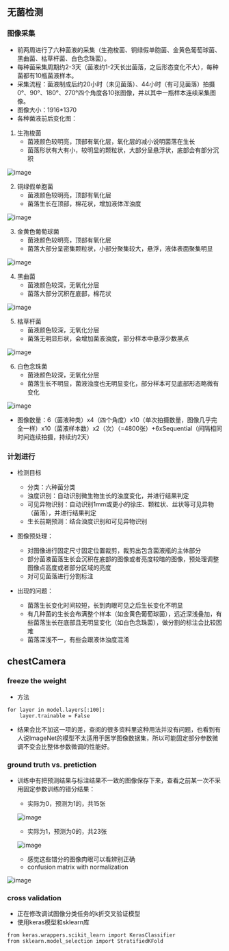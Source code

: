 ## 无菌检测

### 图像采集
- 前两周进行了六种菌液的采集（生孢梭菌、铜绿假单胞菌、金黄色葡萄球菌、黑曲菌、枯草杆菌、白色念珠菌）。
- 每种菌采集周期约2-3天（菌液约1-2天长出菌落，之后形态变化不大），每种菌都有10瓶菌液样本。
- 采集流程：菌液制成后约20小时（未见菌落）、44小时（有可见菌落）拍摄0°、90°、180°、270°四个角度各10张图像，并以其中一瓶样本连续采集图像。
- 图像大小：1916*1370
- 各种菌液前后变化图：

1. 生孢梭菌
    - 菌液颜色较明亮，顶部有氧化层，氧化层的减小说明菌落在生长
    - 菌落形状有大有小，较明显的颗粒状，大部分呈悬浮状，底部会有部分沉积
    
![image](https://github.com/Junya5/DataScience/blob/master/ColonyDetection-Junya5/IMG/生孢梭菌.png)

2. 铜绿假单胞菌
    - 菌液颜色较明亮，顶部有氧化层
    - 菌落生长在顶部，棉花状，增加液体浑浊度

![image](https://github.com/Junya5/DataScience/blob/master/ColonyDetection-Junya5/IMG/铜绿假单胞菌.png)

3. 金黄色葡萄球菌
	- 菌液颜色较明亮，顶部有氧化层
	- 菌落大部分呈密集颗粒状，小部分聚集较大，悬浮，液体表面聚集明显
	
![image](https://github.com/Junya5/DataScience/blob/master/ColonyDetection-Junya5/IMG/金黄色葡萄球菌.png)

4. 黑曲菌
	- 菌液颜色较深，无氧化分层
	- 菌落大部分沉积在底部，棉花状

![image](https://github.com/Junya5/DataScience/blob/master/ColonyDetection-Junya5/IMG/黑曲菌.png)

5. 枯草杆菌
	- 菌液颜色较深，无氧化分层
	- 菌落无明显形状，会增加菌液浊度，部分样本中悬浮少数黑点

![image](https://github.com/Junya5/DataScience/blob/master/ColonyDetection-Junya5/IMG/枯草杆菌.png)

6. 白色念珠菌
	- 菌液颜色较深，无氧化分层
	- 菌落生长不明显，菌液浊度也无明显变化，部分样本可见底部形态略微有变化

![image](https://github.com/Junya5/DataScience/blob/master/ColonyDetection-Junya5/IMG/白色念珠菌.png)

- 图像数量：6（菌液种类）x4（四个角度）x10（单次拍摄数量，图像几乎完全一样）x10（菌液样本数）x2（次）（=4800张）+6xSequential（间隔相同时间连续拍摄，持续约2天）

### 计划进行

- 检测目标
	- 分类：六种菌分类
	- 浊度识别：自动识别微生物生长的浊度变化，并进行结果判定
	- 可见异物识别：自动识别1mm或更小的徐庄、颗粒状、丝状等可见异物（菌落），并进行结果判定
	- 生长前期预测：结合浊度识别和可见异物识别

- 图像预处理：
	- 对图像进行固定尺寸固定位置裁剪，裁剪出包含菌液瓶的主体部分
	- 部分菌液菌落生长会沉积在底部的图像或者亮度较暗的图像，预处理调整图像点高度或者部分区域的亮度
	- 对可见菌落进行分割标注


- 出现的问题：
	- 菌落生长变化时间较短，长到肉眼可见之后生长变化不明显
	- 有几种菌的生长会布满整个样本（如金黄色葡萄球菌），远近深浅叠加，有些菌落生长在底部且无明显变化（如白色念珠菌），做分割的标注会比较困难
	- 菌落深浅不一，有些会跟液体浊度混淆




## chestCamera

###  freeze the weight

- 方法
```
for layer in model.layers[:100]:
    layer.trainable = False
```
- 结果会比不加这一项的差，查阅的很多资料里这种用法并没有问题，也看到有人说ImageNet的模型不太适用于医学图像数据集，所以可能固定部分参数微调不变会比整体参数微调的性能好。

### ground truth vs. pretiction

- 训练中有把预测结果与标注结果不一致的图像保存下来，查看之前某一次不采用固定参数训练的错分结果：
	- 实际为0，预测为1的，共15张

	![image](https://github.com/Junya5/DataScience/blob/master/ColonyDetection-Junya5/IMG/0vs1.png)

	- 实际为1，预测为0的，共23张

	![image](https://github.com/Junya5/DataScience/blob/master/ColonyDetection-Junya5/IMG/1vs0.png)

	- 感觉这些错分的图像肉眼可以看辨别正确
	- confusion matrix with normalization

![image](https://github.com/Junya5/DataScience/blob/master/ColonyDetection-Junya5/IMG/data2confusionmwithnormalization2.png)


### cross validation

- 正在修改调试图像分类任务的k折交叉验证模型
- 使用keras模型和sklearn库
```
from keras.wrappers.scikit_learn import KerasClassifier
from sklearn.model_selection import StratifiedKFold
```

